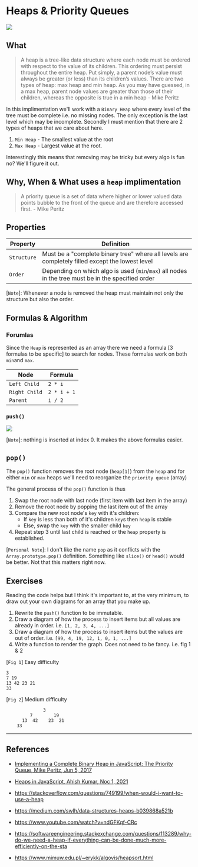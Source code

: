 # Heaps & Priority Queues
![](https://miro.medium.com/v2/resize:fit:750/format:webp/1*XSchy2OiWWwlkPNhhoKVBg.png)

## What
> A heap is a tree-like data structure where each node must be ordered with respect to the value of its children. This ordering must persist throughout the entire heap. Put simply, a parent node’s value must always be greater (or less) than its children’s values. There are two types of heap: max heap and min heap. As you may have guessed, in a max heap, parent node values are greater than those of their children, whereas the opposite is true in a min heap - Mike Peritz

In this implimentation we'll work with a `Binary Heap` where every level of the tree must be complete i.e. no missing nodes. The only exception is the last level which may be incomplete. Secondly I must mention that there are 2 types of heaps that we care about here.
1. `Min Heap` - The smallest value at the root
1. `Max Heap` - Largest value at the root.

Interestingly this means that removing may be tricky but every algo is fun no? We'll figure it out.

## Why, When & What uses a `heap` implimentation
> A priority queue is a set of data where higher or lower valued data points bubble to the front of the queue and are therefore accessed first. - Mike Peritz

## Properties
| Property | Definition |
|---|---|
| `Structure`  | Must be a "complete binary tree" where all levels are completely filled except the lowest level  |
| `Order`  | Depending on which algo is used (`min`/`max`) all nodes in the tree must be in the specified order|

[`Note`]: Whenever a node is removed the heap must maintain not only the structure but also the order.

## Formulas & Algorithm
### Forumlas
Since the `Heap` is represented as an array there we need a formula [3 formulas to be specific] to search for nodes. These formulas work on both `min`and `max`.

| Node | Formula |
|---|---|
| `Left Child`  | `2 * i` |
| `Right Child`  | `2 * i + 1` |
| `Parent`  | `i / 2` |

### `push()`
![](https://cdn.hashnode.com/res/hashnode/image/upload/v1635756963290/eWlfgF5JG.png)

[`Note`]: nothing is inserted at index 0. It makes the above formulas easier.

## `pop()`
The `pop()` function removes the root node (`heap[1]`) from the `heap` and for either `min` or `max` heaps we'll need to reorganize the `priority queue` (array)

The general process of the `pop()` function is thus
1. Swap the root node with last node (first item with last item in the array)
1. Remove the root node by popping the last item out of the array
1. Compare the new root node's `key` with it's children:
    - If `key` is less than both of it's children `key`s then `heap` is stable
    - Else, swap the `key` with the smaller child `key`
1. Repeat step 3 until last child is reached or the `heap` property is established.

[`Personal Note`]: I don't like the name `pop` as it conflicts with the `Array.prototype.pop()` definition. Something like `slice()` or `head()` would be better. Not that this matters right now.

## Exercises
Reading the code helps but I think it's important to, at the very minimum, to draw out your own diagrams for an array that you make up.

1. Rewrite the `push()` function to be immutable.
1. Draw a diagram of how the process to insert items but all values are already in order. i.e. `[1, 2, 3, 4, ...]`
1. Draw a diagram of how the process to insert items but the values are out of order. i.e. `[99, 4, 19, 12, 1, 0, 1, ...]`
1. Write a function to render the graph. Does not need to be fancy. i.e. fig 1 & 2

[`Fig 1`] Easy difficulty
```
3
7 19
13 42 23 21
33
```

[`Fig 2`] Medium difficulty
```
              3
         7        19
      13  42    23  21
    33
``` 

---
## References

- [Implementing a Complete Binary Heap in JavaScript: The Priority Queue, Mike Peritz, Jun 5, 2017](https://codeburst.io/implementing-a-complete-binary-heap-in-javascript-the-priority-queue-7d85bd256ecf)
- [Heaps in JavaScript, Ahish Kumar, Noc 1, 2021](https://stackfull.dev/heaps-in-javascript)

- https://stackoverflow.com/questions/749199/when-would-i-want-to-use-a-heap
- https://medium.com/swlh/data-structures-heaps-b039868a521b
- https://www.youtube.com/watch?v=ndGFKqf-CRc
- https://softwareengineering.stackexchange.com/questions/113289/why-do-we-need-a-heap-if-everything-can-be-done-much-more-efficiently-on-the-sta
- https://www.mimuw.edu.pl/~erykk/algovis/heapsort.html

